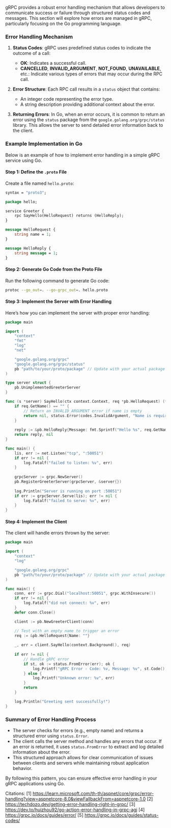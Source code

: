 gRPC provides a robust error handling mechanism that allows developers to communicate success or failure through structured status codes and messages. This section will explore how errors are managed in gRPC, particularly focusing on the Go programming language.

### Error Handling Mechanism

1. **Status Codes**: gRPC uses predefined status codes to indicate the outcome of a call:
   - **OK**: Indicates a successful call.
   - **CANCELLED**, **INVALID_ARGUMENT**, **NOT_FOUND**, **UNAVAILABLE**, etc.: Indicate various types of errors that may occur during the RPC call.

2. **Error Structure**: Each RPC call results in a `status` object that contains:
   - An integer code representing the error type.
   - A string description providing additional context about the error.

3. **Returning Errors**: In Go, when an error occurs, it is common to return an error using the `status` package from the `google.golang.org/grpc/status` library. This allows the server to send detailed error information back to the client.

### Example Implementation in Go

Below is an example of how to implement error handling in a simple gRPC service using Go.

#### Step 1: Define the `.proto` File

Create a file named `hello.proto`:

```protobuf
syntax = "proto3";

package hello;

service Greeter {
    rpc SayHello(HelloRequest) returns (HelloReply);
}

message HelloRequest {
    string name = 1;
}

message HelloReply {
    string message = 1;
}
```

#### Step 2: Generate Go Code from the Proto File

Run the following command to generate Go code:

```bash
protoc --go_out=. --go-grpc_out=. hello.proto
```

#### Step 3: Implement the Server with Error Handling

Here’s how you can implement the server with proper error handling:

```go
package main

import (
    "context"
    "fmt"
    "log"
    "net"

    "google.golang.org/grpc"
    "google.golang.org/grpc/status"
    pb "path/to/your/proto/package" // Update with your actual package path
)

type server struct {
    pb.UnimplementedGreeterServer
}

func (s *server) SayHello(ctx context.Context, req *pb.HelloRequest) (*pb.HelloReply, error) {
    if req.GetName() == "" {
        // Return an INVALID_ARGUMENT error if name is empty
        return nil, status.Error(codes.InvalidArgument, "Name is required.")
    }
    
    reply := &pb.HelloReply{Message: fmt.Sprintf("Hello %s", req.GetName())}
    return reply, nil
}

func main() {
    lis, err := net.Listen("tcp", ":50051")
    if err != nil {
        log.Fatalf("failed to listen: %v", err)
    }
    
    grpcServer := grpc.NewServer()
    pb.RegisterGreeterServer(grpcServer, &server{})
    
    log.Println("Server is running on port :50051")
    if err := grpcServer.Serve(lis); err != nil {
        log.Fatalf("failed to serve: %v", err)
    }
}
```

#### Step 4: Implement the Client

The client will handle errors thrown by the server:

```go
package main

import (
    "context"
    "log"

    "google.golang.org/grpc"
    pb "path/to/your/proto/package" // Update with your actual package path
)

func main() {
    conn, err := grpc.Dial("localhost:50051", grpc.WithInsecure())
    if err != nil {
        log.Fatalf("did not connect: %v", err)
    }
    defer conn.Close()

    client := pb.NewGreeterClient(conn)

    // Test with an empty name to trigger an error
    req := &pb.HelloRequest{Name: ""}
    
    _, err = client.SayHello(context.Background(), req)
    
    if err != nil {
        // Handle gRPC error
        if st, ok := status.FromError(err); ok {
            log.Printf("gRPC Error - Code: %v, Message: %v", st.Code(), st.Message())
        } else {
            log.Printf("Unknown error: %v", err)
        }
        return
    }

    log.Println("Greeting sent successfully!")
}
```

### Summary of Error Handling Process

- The server checks for errors (e.g., empty name) and returns a structured error using `status.Error`.
- The client calls the server method and handles any errors that occur. If an error is returned, it uses `status.FromError` to extract and log detailed information about the error.
- This structured approach allows for clear communication of issues between clients and servers while maintaining robust application behavior.

By following this pattern, you can ensure effective error handling in your gRPC applications using Go.

Citations:
[1] https://learn.microsoft.com/th-th/aspnet/core/grpc/error-handling?view=aspnetcore-8.0&viewFallbackFrom=aspnetcore-1.0
[2] https://techdozo.dev/getting-error-handling-right-in-grpc/
[3] https://dev.to/huizhou92/go-action-error-handling-in-grpc-agj
[4] https://grpc.io/docs/guides/error/
[5] https://grpc.io/docs/guides/status-codes/